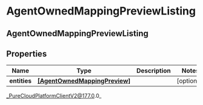 # AgentOwnedMappingPreviewListing

## AgentOwnedMappingPreviewListing

## Properties

|Name | Type | Description | Notes|
|------------ | ------------- | ------------- | -------------|
| **entities** | [**[AgentOwnedMappingPreview]**]([AgentOwnedMappingPreview]) |  | [optional] |



_PureCloudPlatformClientV2@177.0.0_
